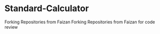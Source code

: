 # Standard-Calculator
Forking Repositories from Faizan
Forking Repositories from Faizan for code review
